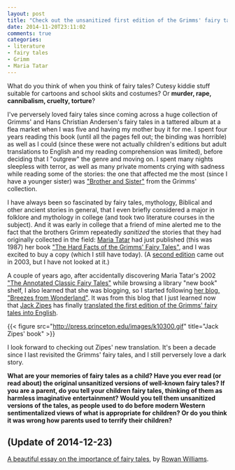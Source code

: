 ```yaml
---
layout: post
title: "Check out the unsanitized first edition of the Grimms' fairy tales finally translated into English"
date: 2014-11-20T23:11:02
comments: true
categories:
- literature
- fairy tales
- Grimm
- Maria Tatar
---
```

What do you think of when you think of fairy tales? Cutesy kiddie stuff suitable for cartoons and school skits and costumes? Or **murder, rape, cannibalism, cruelty, torture**?

I've perversely loved fairy tales since coming across a huge collection of Grimms' and Hans Christian Andersen's fairy tales in a tattered album at a flea market when I was five and having my mother buy it for me. I spent four years reading this book (until all the pages fell out; the binding was horrible) as well as I could (since these were not actually children's editions but adult translations to English and my reading comprehension was limited), before deciding that I "outgrew" the genre and moving on. I spent many nights sleepless with terror, as well as many private moments crying with sadness while reading some of the stories: the one that affected me the most (since I have a younger sister) was ["Brother and Sister"](http://en.wikipedia.org/wiki/Brother_and_Sister) from the Grimms' collection.

I have always been so fascinated by fairy tales, mythology, Biblical and other ancient stories in general, that I even briefly considered a major in folklore and mythology in college (and took two literature courses in the subject). And it was early in college that a friend of mine alerted me to the fact that the brothers Grimm repeatedly *sanitized* the stories that they had originally collected in the field: [Maria Tatar](http://people.fas.harvard.edu/~tatar/Maria_Tatar/About_Me.html) had just published (this was 1987) her book ["The Hard Facts of the Grimms' Fairy Tales"](http://scholar.harvard.edu/tatar/publications/hard-facts-grimms-fairy-tales), and I was excited to buy a copy (which I still have today). (A [second edition](http://press.princeton.edu/titles/2575.html) came out in 2003, but I have not looked at it.)

A couple of years ago, after accidentally discovering Maria Tatar's 2002 ["The Annotated Classic Fairy Tales"](http://scholar.harvard.edu/tatar/publications/annotated-classic-fairy-tales) while browsing a library "new book" shelf, I also learned that she was blogging, so I started following [her blog, "Breezes from Wonderland"](http://blogs.law.harvard.edu/tatar/). It was from this blog that I just learned now that [Jack Zipes](http://press.princeton.edu/titles/10300.html) has finally [translated the first edition of the Grimms' fairy tales into English](http://blogs.law.harvard.edu/tatar/2014/11/20/the-grimms-straight-up/).

{{< figure src="http://press.princeton.edu/images/k10300.gif" title="Jack Zipes' book" >}}

I look forward to checking out Zipes' new translation. It's been a decade since I last revisited the Grimms' fairy tales, and I still perversely love a dark story.

**What are your memories of fairy tales as a child? Have you ever read (or read about) the original unsanitized versions of well-known fairy tales? If you are a parent, do you tell your children fairy tales, thinking of them as harmless imaginative entertainment? Would you tell them unsanitized versions of the tales, as people used to do before modern Western sentimentalized views of what is appropriate for children? Or do you think it was wrong how parents used to terrify their children?**

## (Update of 2014-12-23)

[A beautiful essay on the importance of fairy tales](http://www.newstatesman.com/culture/2014/12/rowan-williams-why-we-need-fairy-tales-now-more-ever), by [Rowan Williams](http://en.wikipedia.org/wiki/Rowan_Williams).
